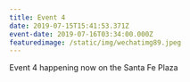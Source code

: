 ```yaml
---
title: Event 4
date: 2019-07-15T15:41:53.371Z
event-date: 2019-07-16T03:34:00.000Z
featuredimage: /static/img/wechatimg89.jpeg
---
```

Event 4 happening now on the Santa Fe Plaza
